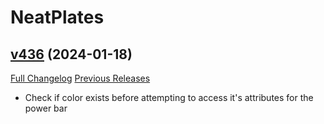 # NeatPlates

## [v436](https://github.com/Luxocracy/NeatPlates/tree/v436) (2024-01-18)
[Full Changelog](https://github.com/Luxocracy/NeatPlates/compare/v435...v436) [Previous Releases](https://github.com/Luxocracy/NeatPlates/releases)

- Check if color exists before attempting to access it's attributes for the power bar  
